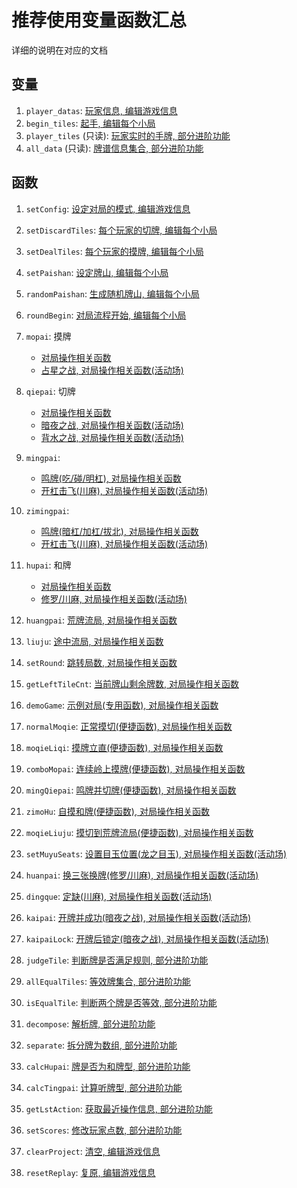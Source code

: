 # 推荐使用变量函数汇总

详细的说明在对应的文档

## 变量

1. `player_datas`: [玩家信息, 编辑游戏信息](1_编辑游戏信息.md#玩家信息)
2. `begin_tiles`: [起手, 编辑每个小局](2_编辑每个小局.md#起手)
3. `player_tiles` (只读): [玩家实时的手牌, 部分进阶功能](5_部分进阶功能.md#玩家实时的手牌只读)
4. `all_data` (只读): [牌谱信息集合, 部分进阶功能](5_部分进阶功能.md#牌谱信息集合只读)

## 函数

1. `setConfig`: [设定对局的模式, 编辑游戏信息](1_编辑游戏信息.md#设定对局的模式)
2. `setDiscardTiles`: [每个玩家的切牌, 编辑每个小局](2_编辑每个小局.md#每个玩家的切牌可选)
3. `setDealTiles`: [每个玩家的摸牌, 编辑每个小局](2_编辑每个小局.md#每个玩家的摸牌可选)
4. `setPaishan`: [设定牌山, 编辑每个小局](2_编辑每个小局.md#牌山)
5. `randomPaishan`: [生成随机牌山, 编辑每个小局](2_编辑每个小局.md#牌山)
6. `roundBegin`: [对局流程开始, 编辑每个小局](2_编辑每个小局.md#对局的流程)

7. `mopai`: 摸牌
    - [对局操作相关函数](3_对局操作相关函数.md#摸牌)
    - [占星之战, 对局操作相关函数(活动场)](4_对局操作相关函数（活动场）.md#摸牌占星之战)
8. `qiepai`: 切牌
    - [对局操作相关函数](3_对局操作相关函数.md#切牌)
    - [暗夜之战, 对局操作相关函数(活动场)](4_对局操作相关函数（活动场）.md#切牌暗夜之战)
    - [背水之战, 对局操作相关函数(活动场)](4_对局操作相关函数（活动场）.md#切牌背水之战)
9. `mingpai`:
    - [鸣牌(吃/碰/明杠), 对局操作相关函数](3_对局操作相关函数.md#鸣牌吃碰明杠)
    - [开杠击飞(川麻), 对局操作相关函数(活动场)](4_对局操作相关函数（活动场）.md#开杠击飞川麻)
10. `zimingpai`:
     - [鸣牌(暗杠/加杠/拔北), 对局操作相关函数](3_对局操作相关函数.md#鸣牌暗杠加杠拔北)
     - [开杠击飞(川麻), 对局操作相关函数(活动场)](4_对局操作相关函数（活动场）.md#开杠击飞川麻)
11. `hupai`: 和牌
     - [对局操作相关函数](3_对局操作相关函数.md#和牌)
     - [修罗/川麻, 对局操作相关函数(活动场)](4_对局操作相关函数（活动场）.md#和牌修罗川麻)
12. `huangpai`: [荒牌流局, 对局操作相关函数](3_对局操作相关函数.md#荒牌流局)
13. `liuju`: [途中流局, 对局操作相关函数](3_对局操作相关函数.md#途中流局)

14. `setRound`: [跳转局数, 对局操作相关函数](3_对局操作相关函数.md#跳转局数)
15. `getLeftTileCnt`: [当前牌山剩余牌数, 对局操作相关函数](3_对局操作相关函数.md#当前牌山剩余牌数)
16. `demoGame`: [示例对局(专用函数), 对局操作相关函数](3_对局操作相关函数.md#专用函数-示例对局)
17. `normalMoqie`: [正常摸切(便捷函数), 对局操作相关函数](3_对局操作相关函数.md#便捷函数-正常摸切)
18. `moqieLiqi`: [摸牌立直(便捷函数), 对局操作相关函数](3_对局操作相关函数.md#便捷函数-摸牌立直)
19. `comboMopai`: [连续岭上摸牌(便捷函数), 对局操作相关函数](3_对局操作相关函数.md#便捷函数-连续岭上摸牌)
20. `mingQiepai`: [鸣牌并切牌(便捷函数), 对局操作相关函数](3_对局操作相关函数.md#便捷函数-鸣牌并切牌)
21. `zimoHu`: [自摸和牌(便捷函数), 对局操作相关函数](3_对局操作相关函数.md#便捷函数-自摸和牌)
22. `moqieLiuju`: [摸切到荒牌流局(便捷函数), 对局操作相关函数](3_对局操作相关函数.md#便捷函数-摸切到荒牌流局)

23. `setMuyuSeats`: [设置目玉位置(龙之目玉), 对局操作相关函数(活动场)](4_对局操作相关函数（活动场）.md#设置目玉位置龙之目玉)
24. `huanpai`: [换三张换牌(修罗/川麻), 对局操作相关函数(活动场)](4_对局操作相关函数（活动场）.md#换三张换牌修罗川麻)
25. `dingque`: [定缺(川麻), 对局操作相关函数(活动场)](4_对局操作相关函数（活动场）.md#定缺川麻)
26. `kaipai`: [开牌并成功(暗夜之战), 对局操作相关函数(活动场)](4_对局操作相关函数（活动场）.md#开牌并成功暗夜之战)
27. `kaipaiLock`: [开牌后锁定(暗夜之战), 对局操作相关函数(活动场)](4_对局操作相关函数（活动场）.md#开牌后锁定暗夜之战)

28. `judgeTile`: [判断牌是否满足规则, 部分进阶功能](5_部分进阶功能.md#判断牌是否满足规则)
29. `allEqualTiles`: [等效牌集合, 部分进阶功能](5_部分进阶功能.md#等效牌集合)
30. `isEqualTile`: [判断两个牌是否等效, 部分进阶功能](5_部分进阶功能.md#判断两个牌是否等效)
31. `decompose`: [解析牌, 部分进阶功能](5_部分进阶功能.md#解析牌)
32. `separate`: [拆分牌为数组, 部分进阶功能](5_部分进阶功能.md#拆分牌为数组)
33. `calcHupai`: [牌是否为和牌型, 部分进阶功能](5_部分进阶功能.md#牌是否为和牌型)
34. `calcTingpai`: [计算听牌型, 部分进阶功能](5_部分进阶功能.md#计算听牌型)
35. `getLstAction`: [获取最近操作信息, 部分进阶功能](5_部分进阶功能.md#获取最近操作信息)
36. `setScores`: [修改玩家点数, 部分进阶功能](5_部分进阶功能.md#修改玩家点数)

37. `clearProject`: [清空, 编辑游戏信息](1_编辑游戏信息.md#清空与复原)
38. `resetReplay`: [复原, 编辑游戏信息](1_编辑游戏信息.md#清空与复原)
